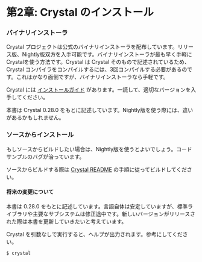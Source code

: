 # 第2章: Crystal のインストール

### バイナリインストーラ <a id="binary-installers"></a>

Crystal プロジェクトは公式のバイナリインストーラを配布しています。リリース版、Nightly版双方を入手可能です。バイナリインストーラが最も早く手軽にCrystalを使う方法です。Crystal は Crystal そのもので記述されているため、Crystal コンパイラをコンパイルするには、3回コンパイルする必要があるのです。これはかなり面倒ですが、バイナリインストーラなら手軽です。

Crystal には [インストールガイド](http://crystal-lang.org/docs/installation/index.html) があります。一読して、適切なバージョンを入手してください。

本書は Crystal 0.28.0 をもとに記述しています。Nightly版を使う際には、違いがあるかもしれません。

### ソースからインストール <a id="from-source"></a>

もしソースからビルドしたい場合は、Nightly版を使うとよいでしょう。コードサンプルのバグが治っています。

ソースからビルドする際は [Crystal README](http://crystal-lang.org/docs/installation/from_source_repository.html) の手順に従ってビルドしてください。

#### 将来の変更について <a id="future-proofing"></a>

本書は 0.28.0 をもとに記述しています。言語自体は安定していますが、標準ライブラリや主要なサブシステムは修正途中です。新しいバージョンがリリースされた際は本書を更新していきたいと考えています。

Crystal を引数なしで実行すると、ヘルプが出力されます。参考にしてください。

```text
$ crystal
```
